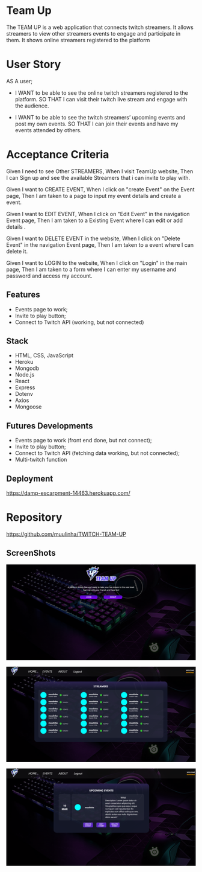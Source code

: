 # Team Up 

The TEAM UP is a web application that connects twitch streamers.
It allows streamers to view other streamers events to engage and participate in them.
It shows online streamers registered to the platform

# User Story 

AS A user; 
- I WANT to be able to see the online twitch streamers registered to the platform.
SO THAT I can visit their twitch live stream and engage with the audience.

- I WANT to be able to see the twitch streamers’ upcoming events and post my own events.
SO THAT I can join their events and have my events attended by others.

# Acceptance Criteria 

Given I need to see Other STREAMERS, When I visit TeamUp website, Then I can Sign up and see the available Streamers that i can invite to play with.

Given I want to CREATE EVENT, When I click on "create Event" on the Event page, Then I am taken to a page to input my event details and create a event.

Given I want to EDIT EVENT, When I click on "Edit Event" in the navigation Event page, Then I am taken to a Existing Event where I can edit or add details .

Given I want to DELETE EVENT in the website, When I click on "Delete Event" in the navigation Event page, Then I am taken to a event where I can delete it.

Given I want to LOGIN to the website, When I click on "Login" in the main page, Then I am taken to a form where I can enter my username and password and access my account.

## Features 

* Events page to work;
* Invite to play button;
* Connect to Twitch API (working, but not connected)

## Stack 

* HTML, CSS, JavaScript
* Heroku
* Mongodb
* Node.js
* React
* Express
* Dotenv
* Axios
* Mongoose

## Futures Developments 

* Events page to work (front end done, but not connect);
* Invite to play button;
* Connect to Twitch API (fetching data working, but not connected);
* Multi-twitch function

## Deployment 

https://damp-escarpment-14463.herokuapp.com/

# Repository 

https://github.com/muulinha/TWITCH-TEAM-UP


## ScreenShots
![Alt text](./client/images/main%20page%20.png "Main Page")

![Alt text](./client/images/Streamers%20page%20.png "Streamers Page")

![Alt text](./client/images/events%20page%20.png "Events Page")

